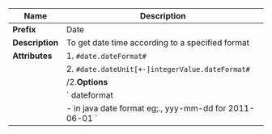 | Name | Description |
| --- | --- |
| **Prefix** | Date |
| **Description** | To get date time according to a specified format |
| **Attributes** | 1.   `#date.dateFormat#` |
| | 2. `#date.dateUnit[+-]integerValue.dateFormat#` |
| | /2.**Options**
| | ` dateformat 
| |   - in java date format eg;., yyy-mm-dd for 2011-06-01 ` | 
